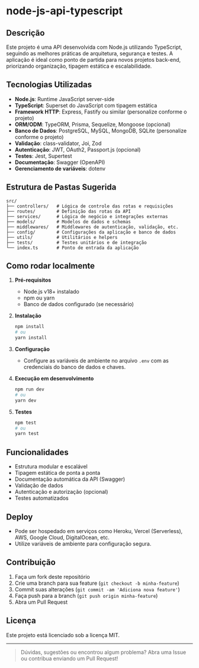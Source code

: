 # node-js-api-typescript

## Descrição

Este projeto é uma API desenvolvida com Node.js utilizando TypeScript, seguindo as melhores práticas de arquitetura, segurança e testes. A aplicação é ideal como ponto de partida para novos projetos back-end, priorizando organização, tipagem estática e escalabilidade.

## Tecnologias Utilizadas

- **Node.js**: Runtime JavaScript server-side
- **TypeScript**: Superset do JavaScript com tipagem estática
- **Framework HTTP**: Express, Fastify ou similar (personalize conforme o projeto)
- **ORM/ODM**: TypeORM, Prisma, Sequelize, Mongoose (opcional)
- **Banco de Dados**: PostgreSQL, MySQL, MongoDB, SQLite (personalize conforme o projeto)
- **Validação**: class-validator, Joi, Zod
- **Autenticação**: JWT, OAuth2, Passport.js (opcional)
- **Testes**: Jest, Supertest
- **Documentação**: Swagger (OpenAPI)
- **Gerenciamento de variáveis**: dotenv

## Estrutura de Pastas Sugerida

```
src/
├── controllers/   # Lógica de controle das rotas e requisições
├── routes/        # Definição das rotas da API
├── services/      # Lógica de negócio e integrações externas
├── models/        # Modelos de dados e schemas
├── middlewares/   # Middlewares de autenticação, validação, etc.
├── config/        # Configurações da aplicação e banco de dados
├── utils/         # Utilitários e helpers
├── tests/         # Testes unitários e de integração
└── index.ts       # Ponto de entrada da aplicação
```

## Como rodar localmente

1. **Pré-requisitos**
   - Node.js v18+ instalado
   - npm ou yarn
   - Banco de dados configurado (se necessário)

2. **Instalação**
   ```bash
   npm install
   # ou
   yarn install
   ```

3. **Configuração**
   - Configure as variáveis de ambiente no arquivo `.env` com as credenciais do banco de dados e chaves.

4. **Execução em desenvolvimento**
   ```bash
   npm run dev
   # ou
   yarn dev
   ```

5. **Testes**
   ```bash
   npm test
   # ou
   yarn test
   ```

## Funcionalidades

- Estrutura modular e escalável
- Tipagem estática de ponta a ponta
- Documentação automática da API (Swagger)
- Validação de dados
- Autenticação e autorização (opcional)
- Testes automatizados

## Deploy

- Pode ser hospedado em serviços como Heroku, Vercel (Serverless), AWS, Google Cloud, DigitalOcean, etc.
- Utilize variáveis de ambiente para configuração segura.

## Contribuição

1. Faça um fork deste repositório
2. Crie uma branch para sua feature (`git checkout -b minha-feature`)
3. Commit suas alterações (`git commit -am 'Adiciona nova feature'`)
4. Faça push para a branch (`git push origin minha-feature`)
5. Abra um Pull Request

## Licença

Este projeto está licenciado sob a licença MIT.

---

> Dúvidas, sugestões ou encontrou algum problema? Abra uma Issue ou contribua enviando um Pull Request!